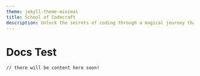```yaml
---
theme: jekyll-theme-minimal
title: School of Codecraft
description: Unlock the secrets of coding through a magical journey that reveals the hidden artistry and power behind the world of programming.
---
```


# Docs Test
```
// there will be content here soon!
```

